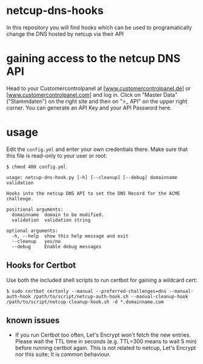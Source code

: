 # netcup-dns-hooks
In this repository you will find hooks which can be used to programatically change the DNS hosted by netcup via their API

# gaining access to the netcup DNS API

Head to your Customercontrolpanel at [www.customercontrolpanel.de] or [www.customercontrolpanel.com] and log in. Click on "Master Data" ("Stammdaten") on the right site and then on ">_ API" on the upper right corner. You can generate an API Key and your API Password here.

# usage

Edit the `config.yml` and enter your own credentials there. Make sure that this file is read-only to your user or root:
```
$ chmod 400 config.yml
```

```
usage: netcup-dns-hook.py [-h] [--cleanup] [--debug] domainname validation

Hooks into the netcup DNS API to set the DNS Record for the ACME challenge.

positional arguments:
  domainname  domain to be modified.
  validation  validation string

optional arguments:
  -h, --help  show this help message and exit
  --cleanup   yes/no
  --debug     Enable debug messages
```

## Hooks for Certbot
Use both the included shell scripts to run certbot for gaining a wildcard cert:

`$ sudo certbot certonly --manual --preferred-challenges=dns --manual-auth-hook /path/to/script/netcup-auth-hook.sh --manual-cleanup-hook /path/to/script/netcup-cleanup-hook.sh -d *.domainname.com`

## known issues

- If you run Certbot too often, Let's Encrypt won't fetch the new entries. Please wait the TTL time in seconds (e.g. TTL=300 means to wait 5 min) before running certbot again. This is not related to netcup, Let's Encrypt nor this suite; It is common behaviour.

